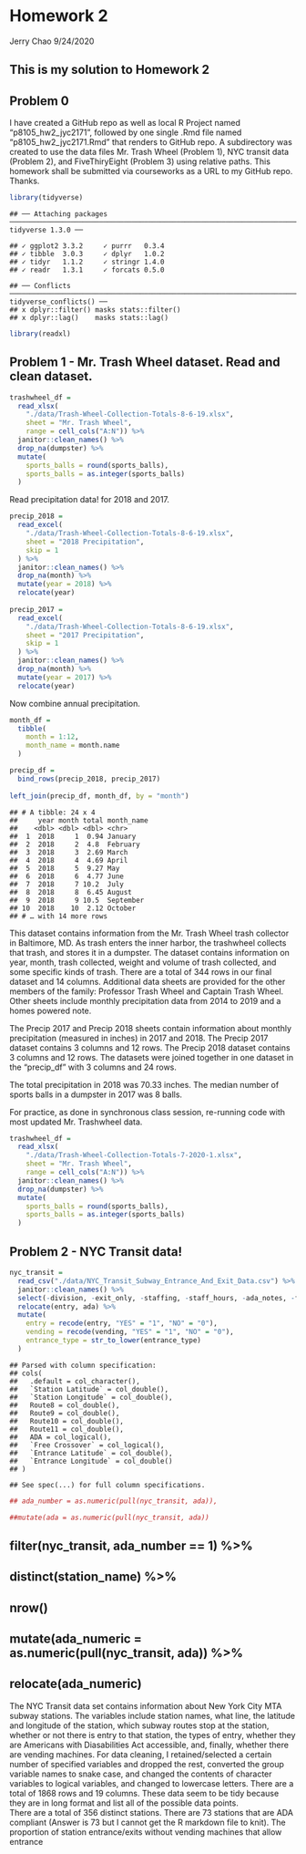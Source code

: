Homework 2
================
Jerry Chao
9/24/2020

## This is my solution to Homework 2

## Problem 0

I have created a GitHub repo as well as local R Project named
“p8105\_hw2\_jyc2171”, followed by one single .Rmd file named
“p8105\_hw2\_jyc2171.Rmd” that renders to GitHub repo. A subdirectory
was created to use the data files Mr. Trash Wheel (Problem 1), NYC
transit data (Problem 2), and FiveThiryEight (Problem 3) using relative
paths. This homework shall be submitted via courseworks as a URL to my
GitHub repo. Thanks.

``` r
library(tidyverse)
```

    ## ── Attaching packages ───────────────────────────────────────────────────────────────────────── tidyverse 1.3.0 ──

    ## ✓ ggplot2 3.3.2     ✓ purrr   0.3.4
    ## ✓ tibble  3.0.3     ✓ dplyr   1.0.2
    ## ✓ tidyr   1.1.2     ✓ stringr 1.4.0
    ## ✓ readr   1.3.1     ✓ forcats 0.5.0

    ## ── Conflicts ──────────────────────────────────────────────────────────────────────────── tidyverse_conflicts() ──
    ## x dplyr::filter() masks stats::filter()
    ## x dplyr::lag()    masks stats::lag()

``` r
library(readxl)
```

## Problem 1 - Mr. Trash Wheel dataset. Read and clean dataset.

``` r
trashwheel_df = 
  read_xlsx(
    "./data/Trash-Wheel-Collection-Totals-8-6-19.xlsx",
    sheet = "Mr. Trash Wheel",
    range = cell_cols("A:N")) %>% 
  janitor::clean_names() %>% 
  drop_na(dumpster) %>% 
  mutate(
    sports_balls = round(sports_balls),
    sports_balls = as.integer(sports_balls)
  )
```

Read precipitation data\! for 2018 and 2017.

``` r
precip_2018 =
  read_excel(
    "./data/Trash-Wheel-Collection-Totals-8-6-19.xlsx",
    sheet = "2018 Precipitation",
    skip = 1 
  ) %>% 
  janitor::clean_names() %>% 
  drop_na(month) %>% 
  mutate(year = 2018) %>% 
  relocate(year)
    
precip_2017 =
  read_excel(
    "./data/Trash-Wheel-Collection-Totals-8-6-19.xlsx",
    sheet = "2017 Precipitation",
    skip = 1 
  ) %>% 
  janitor::clean_names() %>% 
  drop_na(month) %>% 
  mutate(year = 2017) %>% 
  relocate(year)
```

Now combine annual precipitation.

``` r
month_df = 
  tibble(
    month = 1:12,
    month_name = month.name
  )

precip_df = 
  bind_rows(precip_2018, precip_2017)
  
left_join(precip_df, month_df, by = "month")
```

    ## # A tibble: 24 x 4
    ##     year month total month_name
    ##    <dbl> <dbl> <dbl> <chr>     
    ##  1  2018     1  0.94 January   
    ##  2  2018     2  4.8  February  
    ##  3  2018     3  2.69 March     
    ##  4  2018     4  4.69 April     
    ##  5  2018     5  9.27 May       
    ##  6  2018     6  4.77 June      
    ##  7  2018     7 10.2  July      
    ##  8  2018     8  6.45 August    
    ##  9  2018     9 10.5  September 
    ## 10  2018    10  2.12 October   
    ## # … with 14 more rows

This dataset contains information from the Mr. Trash Wheel trash
collector in Baltimore, MD. As trash enters the inner harbor, the
trashwheel collects that trash, and stores it in a dumpster. The dataset
contains information on year, month, trash collected, weight and volume
of trash collected, and some specific kinds of trash. There are a total
of 344 rows in our final dataset and 14 columns. Additional data sheets
are provided for the other members of the family: Professor Trash Wheel
and Captain Trash Wheel. Other sheets include monthly precipitation data
from 2014 to 2019 and a homes powered note.

The Precip 2017 and Precip 2018 sheets contain information about monthly
precipitation (measured in inches) in 2017 and 2018. The Precip 2017
dataset contains 3 columns and 12 rows. The Precip 2018 dataset contains
3 columns and 12 rows. The datasets were joined together in one dataset
in the “precip\_df” with 3 columns and 24 rows.

The total precipitation in 2018 was 70.33 inches. The median number of
sports balls in a dumpster in 2017 was 8 balls.

For practice, as done in synchronous class session, re-running code with
most updated Mr. Trashwheel data.

``` r
trashwheel_df = 
  read_xlsx(
    "./data/Trash-Wheel-Collection-Totals-7-2020-1.xlsx",
    sheet = "Mr. Trash Wheel",
    range = cell_cols("A:N")) %>% 
  janitor::clean_names() %>% 
  drop_na(dumpster) %>% 
  mutate(
    sports_balls = round(sports_balls),
    sports_balls = as.integer(sports_balls)
  )
```

## Problem 2 - NYC Transit data\!

``` r
nyc_transit =
  read_csv("./data/NYC_Transit_Subway_Entrance_And_Exit_Data.csv") %>% 
  janitor::clean_names() %>%
  select(-division, -exit_only, -staffing, -staff_hours, -ada_notes, -free_crossover, -north_south_street,               -east_west_street, -corner, -entrance_latitude, -entrance_longitude, -station_location,                         -entrance_location) %>% 
  relocate(entry, ada) %>% 
  mutate(
    entry = recode(entry, "YES" = "1", "NO" = "0"), 
    vending = recode(vending, "YES" = "1", "NO" = "0"),     
    entrance_type = str_to_lower(entrance_type)
  )
```

    ## Parsed with column specification:
    ## cols(
    ##   .default = col_character(),
    ##   `Station Latitude` = col_double(),
    ##   `Station Longitude` = col_double(),
    ##   Route8 = col_double(),
    ##   Route9 = col_double(),
    ##   Route10 = col_double(),
    ##   Route11 = col_double(),
    ##   ADA = col_logical(),
    ##   `Free Crossover` = col_logical(),
    ##   `Entrance Latitude` = col_double(),
    ##   `Entrance Longitude` = col_double()
    ## )

    ## See spec(...) for full column specifications.

``` r
## ada_number = as.numeric(pull(nyc_transit, ada)),

##mutate(ada = as.numeric(pull(nyc_transit, ada))
```

## filter(nyc\_transit, ada\_number == 1) %\>%

## distinct(station\_name) %\>%

## nrow()

## mutate(ada\_numeric = as.numeric(pull(nyc\_transit, ada)) %\>%

## relocate(ada\_numeric)

The NYC Transit data set contains information about New York City MTA
subway stations. The variables include station names, what line, the
latitude and longitude of the station, which subway routes stop at the
station, whether or not there is entry to that station, the types of
entry, whether they are Americans with Diasabilities Act accessible,
and, finally, whether there are vending machines. For data cleaning, I
retained/selected a certain number of specified variables and dropped
the rest, converted the group variable names to snake case, and changed
the contents of character variables to logical variables, and changed to
lowercase letters. There are a total of 1868 rows and 19 columns. These
data seem to be tidy because they are in long format and list all of the
possible data points.  
There are a total of 356 distinct stations. There are 73 stations that
are ADA compliant (Answer is 73 but I cannot get the R markdown file to
knit). The proportion of station entrance/exits without vending machines
that allow entrance

